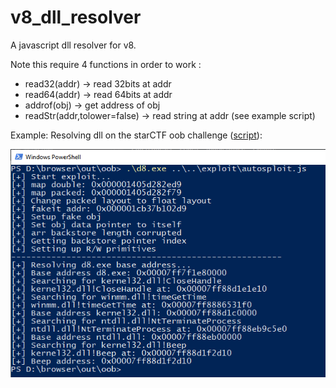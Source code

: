 # v8_dll_resolver

A javascript dll resolver for v8.

Note this require 4 functions in order to work : 
* read32(addr) -> read 32bits at addr
* read64(addr) -> read 64bits at addr
* addrof(obj) -> get address of obj
* readStr(addr,tolower=false) -> read string at addr (see example script)

Example: Resolving dll on the starCTF oob challenge ([script](https://github.com/Geluchat/v8_dll_resolver/blob/master/example/oob_solver.js)):

![example](https://github.com/Geluchat/v8_dll_resolver/raw/master/example_oob.png)
